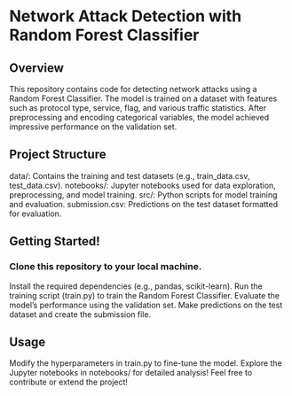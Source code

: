 # Network Attack Detection with Random Forest Classifier
## Overview
This repository contains code for detecting network attacks using a Random Forest Classifier. The model is trained on a dataset with features such as protocol type, service, flag, and various traffic statistics. After preprocessing and encoding categorical variables, the model achieved impressive performance on the validation set.

## Project Structure
data/: Contains the training and test datasets (e.g., train_data.csv, test_data.csv).
notebooks/: Jupyter notebooks used for data exploration, preprocessing, and model training.
src/: Python scripts for model training and evaluation.
submission.csv: Predictions on the test dataset formatted for evaluation.
## Getting Started!
### Clone this repository to your local machine.
Install the required dependencies (e.g., pandas, scikit-learn).
Run the training script (train.py) to train the Random Forest Classifier.
Evaluate the model’s performance using the validation set.
Make predictions on the test dataset and create the submission file.
## Usage
Modify the hyperparameters in train.py to fine-tune the model.
Explore the Jupyter notebooks in notebooks/ for detailed analysis!
Feel free to contribute or extend the project!
